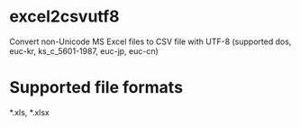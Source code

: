 # excel2csvutf8
Convert non-Unicode MS Excel files to CSV file with UTF-8 (supported dos, euc-kr, ks_c_5601-1987, euc-jp,  euc-cn)

# Supported file formats
*.xls, *.xlsx
